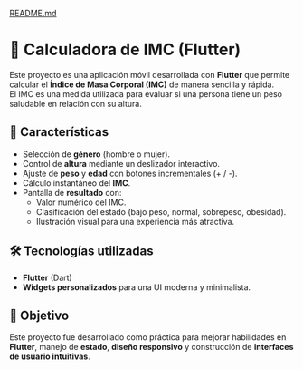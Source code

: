 [README.md](https://github.com/user-attachments/files/22023792/README.md)
# 📱 Calculadora de IMC (Flutter)  

Este proyecto es una aplicación móvil desarrollada con **Flutter** que permite calcular el **Índice de Masa Corporal (IMC)** de manera sencilla y rápida.  
El IMC es una medida utilizada para evaluar si una persona tiene un peso saludable en relación con su altura.  

## 🚀 Características  
- Selección de **género** (hombre o mujer).  
- Control de **altura** mediante un deslizador interactivo.  
- Ajuste de **peso** y **edad** con botones incrementales (+ / -).  
- Cálculo instantáneo del **IMC**.  
- Pantalla de **resultado** con:  
  - Valor numérico del IMC.  
  - Clasificación del estado (bajo peso, normal, sobrepeso, obesidad).  
  - Ilustración visual para una experiencia más atractiva.  

## 🛠️ Tecnologías utilizadas  
- **Flutter** (Dart)  
- **Widgets personalizados** para una UI moderna y minimalista.  

## 🎯 Objetivo  
Este proyecto fue desarrollado como práctica para mejorar habilidades en **Flutter**, manejo de **estado**, **diseño responsivo** y construcción de **interfaces de usuario intuitivas**. 


